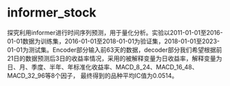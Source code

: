 # informer_stock
探究利用informer进行时间序列预测，用于量化分析。实验以2011-01-01至2016- 01-01数据为训练集，2016-01-01至2018-01-01为验证集，2018-01-01至2023-01-01为测试集。Encoder部分输入前63天的数据，decoder部分我们希望根据前21日的数据预测后3日的收益率情况，采用的被解释变量为日收益率，解释变量为日、月、季度、半年、年标准化收益率、MACD_8_24、MACD_16_48、MACD_32_96等8个因子， 最终得到的品种平均IC值为0.0514。
